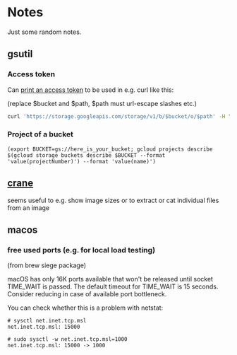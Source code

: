 # Notes

Just some random notes.

## gsutil

### Access token

Can [print an access token](https://cloud.google.com/sdk/gcloud/reference/auth/print-access-token) to be used in e.g. curl like this:

(replace $bucket and $path, $path must url-escape slashes etc.)

```sh
curl 'https://storage.googleapis.com/storage/v1/b/$bucket/o/$path' -H "Authorization: Bearer $(gcloud auth print-access-token)"
```

### Project of a bucket

```(export BUCKET=gs://here_is_your_bucket; gcloud projects describe $(gcloud storage buckets describe $BUCKET --format 'value(projectNumber)') --format 'value(name)')```

## [crane](https://github.com/google/go-containerregistry/tree/main/cmd/crane)

seems useful to e.g. show image sizes or to extract or cat individual files from an image

## macos

### free used ports (e.g. for local load testing)

(from brew siege package)

macOS has only 16K ports available that won't be released until socket
TIME_WAIT is passed. The default timeout for TIME_WAIT is 15 seconds.
Consider reducing in case of available port bottleneck.

You can check whether this is a problem with netstat:

    # sysctl net.inet.tcp.msl
    net.inet.tcp.msl: 15000

    # sudo sysctl -w net.inet.tcp.msl=1000
    net.inet.tcp.msl: 15000 -> 1000

